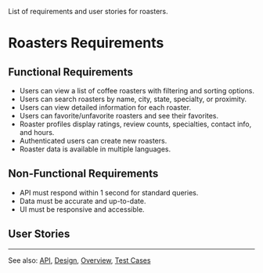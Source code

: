 
List of requirements and user stories for roasters.

# Roasters Requirements

## Functional Requirements
- Users can view a list of coffee roasters with filtering and sorting options.
- Users can search roasters by name, city, state, specialty, or proximity.
- Users can view detailed information for each roaster.
- Users can favorite/unfavorite roasters and see their favorites.
- Roaster profiles display ratings, review counts, specialties, contact info, and hours.
- Authenticated users can create new roasters.
- Roaster data is available in multiple languages.

## Non-Functional Requirements
- API must respond within 1 second for standard queries.
- Data must be accurate and up-to-date.
- UI must be responsive and accessible.

## User Stories

---

See also: [API](api.md), [Design](design.md), [Overview](overview.md), [Test Cases](test.md)
